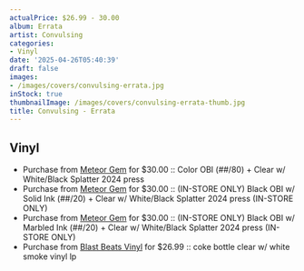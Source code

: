 ```yaml
---
actualPrice: $26.99 - 30.00
album: Errata
artist: Convulsing
categories:
- Vinyl
date: '2025-04-26T05:40:39'
draft: false
images:
- /images/covers/convulsing-errata.jpg
inStock: true
thumbnailImage: /images/covers/convulsing-errata-thumb.jpg
title: Convulsing - Errata
---
```


## Vinyl
* Purchase from [Meteor Gem](https://meteor-gem.com/products/convulsing-errata-lp) for $30.00 :: Color OBI (##/80) + Clear w/ White/Black Splatter 2024 press
* Purchase from [Meteor Gem](https://meteor-gem.com/products/convulsing-errata-lp) for $30.00 :: (IN-STORE ONLY) Black OBI w/ Solid Ink (##/20) + Clear w/ White/Black Splatter 2024 press (IN-STORE ONLY)
* Purchase from [Meteor Gem](https://meteor-gem.com/products/convulsing-errata-lp) for $30.00 :: (IN-STORE ONLY) Black OBI w/ Marbled Ink (##/20) + Clear w/ White/Black Splatter 2024 press (IN-STORE ONLY)
* Purchase from [Blast Beats Vinyl](https://blastbeatsvinyl.com/products/convulsing-errata-coke-bottle-clear-w-white-smoke-vinyl-lp) for $26.99 :: coke bottle clear w/ white smoke vinyl lp
